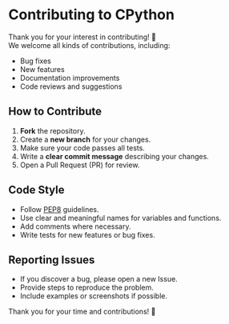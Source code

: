 # Contributing to CPython

Thank you for your interest in contributing! 🙌  
We welcome all kinds of contributions, including:
- Bug fixes
- New features
- Documentation improvements
- Code reviews and suggestions

## How to Contribute
1. **Fork** the repository.
2. Create a **new branch** for your changes.
3. Make sure your code passes all tests.
4. Write a **clear commit message** describing your changes.
5. Open a Pull Request (PR) for review.

## Code Style
- Follow [PEP8](https://peps.python.org/pep-0008/) guidelines.
- Use clear and meaningful names for variables and functions.
- Add comments where necessary.
- Write tests for new features or bug fixes.

## Reporting Issues
- If you discover a bug, please open a new Issue.
- Provide steps to reproduce the problem.
- Include examples or screenshots if possible.

Thank you for your time and contributions! 💙
